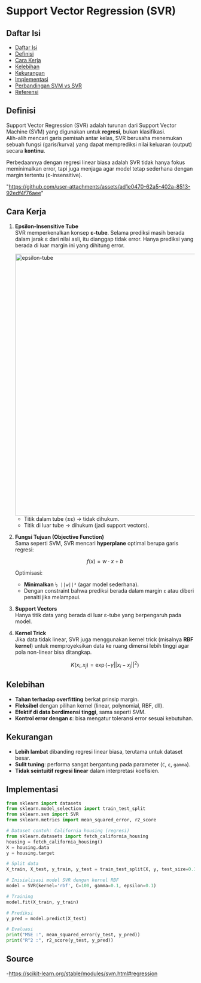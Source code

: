 # Support Vector Regression (SVR)

## Daftar Isi

- [Daftar Isi](#daftar-isi)
- [Definisi](#definisi)
- [Cara Kerja](#cara-kerja)
- [Kelebihan](#kelebihan)
- [Kekurangan](#kekurangan)
- [Implementasi](#implementasi)
- [Perbandingan SVM vs SVR](#perbandingan-svm-vs-svr)
- [Referensi](#referensi)

## Definisi
Support Vector Regression (SVR) adalah turunan dari Support Vector Machine (SVM) yang digunakan untuk **regresi**, bukan klasifikasi.  
Alih-alih mencari garis pemisah antar kelas, SVR berusaha menemukan sebuah fungsi (garis/kurva) yang dapat memprediksi nilai keluaran (output) secara **kontinu**.  

Perbedaannya dengan regresi linear biasa adalah SVR tidak hanya fokus meminimalkan error, tapi juga menjaga agar model tetap sederhana dengan margin tertentu (ε-insensitive).

"https://github.com/user-attachments/assets/ad1e0470-62a5-402a-8513-92edf4f76aee"

## Cara Kerja
1. **Epsilon-Insensitive Tube**  
   SVR memperkenalkan konsep **ε-tube**. Selama prediksi masih berada dalam jarak ε dari nilai asli, itu dianggap tidak error. Hanya prediksi yang berada di luar margin ini yang dihitung error.

   <img width="700" alt="epsilon-tube" src="https://scikit-learn.org/stable/_images/sphx_glr_plot_svm_regression_001.png" />  

   - Titik dalam tube (±ε) → tidak dihukum.  
   - Titik di luar tube → dihukum (jadi support vectors).  

2. **Fungsi Tujuan (Objective Function)**  
   Sama seperti SVM, SVR mencari **hyperplane** optimal berupa garis regresi:  

   $$f(x) = w \cdot x + b$$  

   Optimisasi:  
   - **Minimalkan** `½ ||w||²` (agar model sederhana).  
   - Dengan constraint bahwa prediksi berada dalam margin `ε` atau diberi penalti jika melampaui.  

3. **Support Vectors**  
   Hanya titik data yang berada di luar ε-tube yang berpengaruh pada model.  

4. **Kernel Trick**  
   Jika data tidak linear, SVR juga menggunakan kernel trick (misalnya **RBF kernel**) untuk memproyeksikan data ke ruang dimensi lebih tinggi agar pola non-linear bisa ditangkap.  

   $$K(x_i, x_j) = \exp(-\gamma ||x_i - x_j||^2)$$  

## Kelebihan
* **Tahan terhadap overfitting** berkat prinsip margin.  
* **Fleksibel** dengan pilihan kernel (linear, polynomial, RBF, dll).  
* **Efektif di data berdimensi tinggi**, sama seperti SVM.  
* **Kontrol error dengan ε**: bisa mengatur toleransi error sesuai kebutuhan.  

## Kekurangan
* **Lebih lambat** dibanding regresi linear biasa, terutama untuk dataset besar.  
* **Sulit tuning**: performa sangat bergantung pada parameter (`C`, `ε`, `gamma`).  
* **Tidak seintuitif regresi linear** dalam interpretasi koefisien.  

## Implementasi

```python
from sklearn import datasets
from sklearn.model_selection import train_test_split
from sklearn.svm import SVR
from sklearn.metrics import mean_squared_error, r2_score

# Dataset contoh: California housing (regresi)
from sklearn.datasets import fetch_california_housing
housing = fetch_california_housing()
X = housing.data
y = housing.target

# Split data
X_train, X_test, y_train, y_test = train_test_split(X, y, test_size=0.3, random_state=42)

# Inisialisasi model SVR dengan kernel RBF
model = SVR(kernel='rbf', C=100, gamma=0.1, epsilon=0.1)

# Training
model.fit(X_train, y_train)

# Prediksi
y_pred = model.predict(X_test)

# Evaluasi
print("MSE :", mean_squared_error(y_test, y_pred))
print("R^2 :", r2_score(y_test, y_pred))
```

## Source
-https://scikit-learn.org/stable/modules/svm.html#regression
